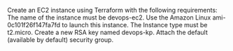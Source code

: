 Create an EC2 instance using Terraform with the following requirements: 
The name of the instance must be devops-ec2. 
Use the Amazon Linux ami-0c101f26f147fa7fd to launch this instance. 
The Instance type must be t2.micro. Create a new RSA key named devops-kp. 
Attach the default (available by default) security group.
